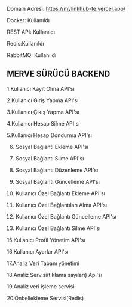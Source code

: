 Domain Adresi: https://mylinkhub-fe.vercel.app/

Docker: Kullanıldı

REST API: Kullanıldı

Redis:Kullanıldı

RabbitMQ: Kullanıldı






MERVE SÜRÜCÜ BACKEND
---

 1.Kullanıcı Kayıt Olma API'sı

 2.Kullanıcı Giriş Yapma  API'sı

 3.Kullanıcı Çıkış  Yapma API'sı

 4.Kullanıcı Hesap Silme  API'sı

 5.Kullanıcı Hesap Dondurma  API'sı

6. Sosyal Bağlantı Ekleme API'sı

7. Sosyal Bağlantı Silme API'sı

8. Sosyal Bağlantı Düzenleme API'sı

9. Sosyal Bağlantı Güncelleme API'sı

 10. Kullanıcı Özel Bağlantı Ekleme API'sı
  
 12. Kullanıcı Özel Bağlantıları Alma API'sı
    
 13. Kullanıcı Özel Bağlantı Güncelleme API'sı
    
 14. Kullanıcı Özel Bağlantı Silme API'sı

 15.Kullanıcı Profil Yönetim API'sı 

 16.Kullanıcı Ayarlar API'sı

 17.Analiz Veri Tabanı yönetimi

 18.Analiz  Servisi(tıklama sayıları) Apı'sı

 19.Analiz veri işleme servisi

 20.Önbellekleme Servisi(Redis)


